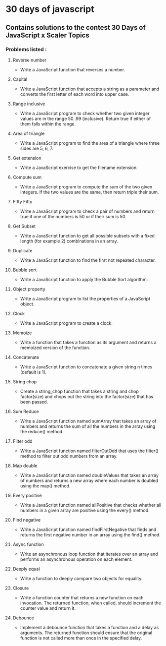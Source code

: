 # 30 days of javascript

## Contains solutions to the contest 30 Days of JavaScript x Scaler Topics

### Problems listed :
1. Reverse number
    - Write a JavaScript function that reverses a number.
    
1. Capital
    - Write a JavaScript function that accepts a string as a parameter and converts the first letter of each word into upper case.
        
1. Range inclusive
    - Write a JavaScript program to check whether two given integer values are in the range 50..99 (inclusive). Return true if either of them falls within the range.

1. Area of triangle
    - Write a JavaScript program to find the area of a triangle where three sides are 5, 6, 7.

1. Get extension
    - Write a JavaScript exercise to get the filename extension.

1. Compute sum
    - Write a JavaScript program to compute the sum of the two given integers. If the two values are the same, then return triple their sum.

1. Fifty Fifty
    - Write a JavaScript program to check a pair of numbers and return true if one of the numbers is 50 or if their sum is 50.

1. Get Subset
    - Write a JavaScript function to get all possible subsets with a fixed length (for example 2) combinations in an array.  

1. Duplicate
    - Write a JavaScript function to find the first not repeated character.  

1. Bubble sort
    - Write a JavaScript function to apply the Bubble Sort algorithm.

1. Object property
    - Write a JavaScript program to list the properties of a JavaScript object.

1. Clock
    - Write a JavaScript program to create a clock.

1. Memoize
    - Write a function that takes a function as its argument and returns a memoized version of the function.

1. Concatenate
    - Write a JavaScript function to concatenate a given string n times (default is 1).

1. String chop
    - Create a string_chop function that takes a string and chop factor(size) and chops out the string into the factor(size) that has been passed.

1. Sum Reduce
    - Write a JavaScript function named sumArray that takes an array of numbers and returns the sum of all the numbers in the array using the reduce() method.
    
1. Filter odd
    - Write a JavaScript function named filterOutOdd that uses the filter() method to filter out odd numbers from an array. 

1. Map double
    - Write a JavaScript function named doubleValues that takes an array of numbers and returns a new array where each number is doubled using the map() method.

1. Every positive
    - Write a JavaScript function named allPositive that checks whether all numbers in a given array are positive using the every() method.

1. Find negative
    - Write a JavaScript function named findFirstNegative that finds and returns the first negative number in an array using the find() method.

1. Async function
    - Write an asynchronous loop function that iterates over an array and performs an asynchronous operation on each element.

1. Deeply equal
    - Write a function to deeply compare two objects for equality.

1. Closure
    - Write a function counter that returns a new function on each invocation. The returned function, when called, should increment the counter value and return it.

1. Debounce
    - Implement a debounce function that takes a function and a delay as arguments. The returned function should ensure that the original function is not called more than once in the specified delay.  